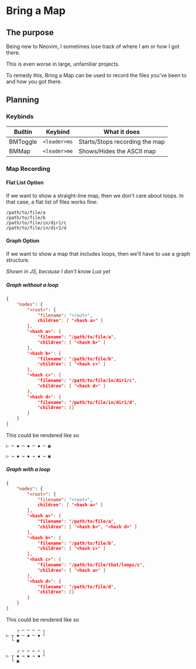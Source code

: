 # Bring a Map

## The purpose

Being new to Neovim, I sometimes lose track of where I am or how I got there.

This is even worse in large, unfamiliar projects.

To remedy this, Bring a Map can be used to record the files you've been to and
how you got there.

## Planning

### Keybinds

| Builtin | Keybind | What it does |
| - | - | - |
| BMToggle | `<leader>ms` | Starts/Stops recording the map |
| BMMap | `<leader>me` | Shows/Hides the ASCII map |

### Map Recording

#### Flat List Option

If we want to show a straight-line map, then we don't care about loops. In that
case, a flat list of files works fine:

```
/path/to/file/a
/path/to/file/b
/path/to/file/in/dir1/c
/path/to/file/in/dir2/d
```

#### Graph Option

If we want to show a map that includes loops, then we'll have to use a graph
structure.

*Shown in JS, because I don't know Lua yet*

##### Graph without a loop

```json
{
    "nodes": {
        "<root>": {
            "filename": "<root>",
            children": [ "<hash a>" ]
        },
        "<hash a>": {
            "filename": "/path/to/file/a",
            "children": [ "<hash b>" ]
        },
        "<hash b>": {
            "filename": "/path/to/file/b",
            "children": [ "<hash c>" ]
        },
        "<hash c>": {
            "filename": "/path/to/file/in/dir1/c",
            "children": [ "<hash d>" ]
        },
        "<hash d>": {
            "filename": "/path/to/file/in/dir1/d",
            "children": []
        }
    }
}
```

This could be rendered like so

```
▷ ─ ▪ ─ ▪ ─ ▪ ─ ▣
```

```
▷ → ▪ → ▪ → ▪ → ▣
```

##### Graph with a loop

```json
{
    "nodes": {
        "<root>": {
            "filename": "<root>",
            children": [ "<hash a>" ]
        },
        "<hash a>": {
            "filename": "/path/to/file/a",
            "children": [ "<hash b>", "<hash d>" ]
        },
        "<hash b>": {
            "filename": "/path/to/file/b",
            "children": [ "<hash c>" ]
        },
        "<hash c>": {
            "filename": "/path/to/file/that/loops/c",
            "children": [ "<hash a>" ]
        },
        "<hash d>": {
            "filename": "/path/to/file/d",
            "children": []
        }
    }
}
```

This could be rendered like so

```
    ┌ ─ ─ ─ ─ ┐
▷ ┬ ▪ ─ ▪ ─ ▪ ┘
  └ ▣
```

```
    ┌ ← ← ← ← ┐
▷ ┬ ▪ → ▪ → ▪ ┘
  └ ▣
```

